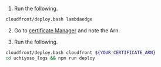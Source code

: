 1. Run the following.

```bash
cloudfront/deploy.bash lambdaedge
```

2. Go to [certificate Manager](https://console.aws.amazon.com/acm/home?region=us-east-1#/) and note the Arn.

3. Run the following.

```bash
cloudfront/deploy.bash cloudfront ${YOUR_CERTIFICATE_ARN}
cd uchiyoso_logs && npm run deploy
```
